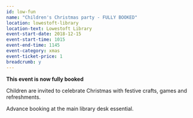 ```yaml
---
id: low-fun
name: "Children's Christmas party - FULLY BOOKED"
location: lowestoft-library
location-text: Lowestoft Library
event-start-date: 2018-12-15
event-start-time: 1015
event-end-time: 1145
event-category: xmas
event-ticket-price: 1
breadcrumb: y
---
```


**This event is now fully booked**

Children are invited to celebrate Christmas with festive crafts, games and refreshments.

Advance booking at the main library desk essential.

